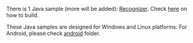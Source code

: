 There is 1 Java sample (more will be added): [Recognizer](recognizer). Check [here](recognizer/README.md) on how to build.

These Java samples are designed for Windows and Linux platforms. For Android, please check [android](../android) folder.
